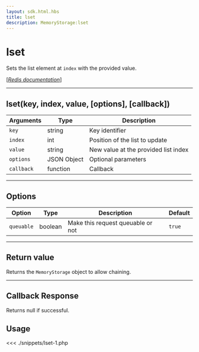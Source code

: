```yaml
---
layout: sdk.html.hbs
title: lset
description: MemoryStorage:lset
---
```


# lset

Sets the list element at `index` with the provided value.

[[_Redis documentation_]](https://redis.io/commands/lset)

---

## lset(key, index, value, [options], [callback])

| Arguments  | Type        | Description                          |
| ---------- | ----------- | ------------------------------------ |
| `key`      | string      | Key identifier                       |
| `index`    | int         | Position of the list to update       |
| `value`    | string      | New value at the provided list index |
| `options`  | JSON Object | Optional parameters                  |
| `callback` | function    | Callback                             |

---

## Options

| Option     | Type    | Description                       | Default |
| ---------- | ------- | --------------------------------- | ------- |
| `queuable` | boolean | Make this request queuable or not | `true`  |

---

## Return value

Returns the `MemoryStorage` object to allow chaining.

---

## Callback Response

Returns null if successful.

## Usage

<<< ./snippets/lset-1.php
